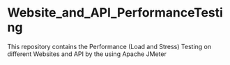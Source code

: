 # Website_and_API_PerformanceTesting
This repository contains the Performance (Load and Stress) Testing on different Websites and API by the using Apache JMeter
